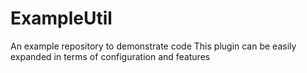 # ExampleUtil 
An example repository to demonstrate code
This plugin can be easily expanded in terms of configuration and features

